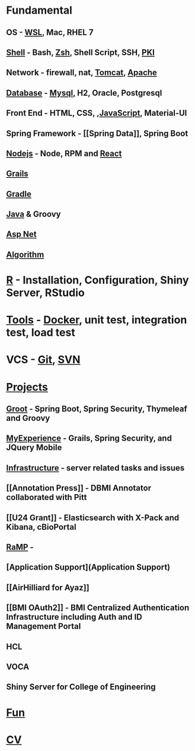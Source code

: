 # Fundamental
## OS - [WSL](WSL), Mac, RHEL 7
## [Shell](Shell) - Bash, [Zsh](Zsh), Shell Script, SSH, [PKI](PKI)
## Network - firewall, nat, [Tomcat](Tomcat), [Apache](Apache)
## [Database](Database) - [Mysql](Mysql), H2, Oracle, Postgresql
## Front End - HTML, CSS, ,[JavaScript](JavaScript), Material-UI
## Spring Framework - [[Spring Data]], Spring Boot
## [Nodejs](Nodejs) - Node, RPM and [React](React)
## [Grails](Grails)
## [Gradle](Gradle)
## [Java](Java) & Groovy
## [Asp Net](Asp.Net)
## [Algorithm](Algorithm)
# [R](R) - Installation, Configuration, Shiny Server, RStudio
# [Tools](Tools) - [Docker](Docker), unit test, integration test, load test
# VCS - [Git](Git), [SVN](SVN)
# [Projects](Projects)
## [Groot](Groot) - Spring Boot, Spring Security, Thymeleaf and Groovy
## [MyExperience](MyExperience) - Grails, Spring Security, and JQuery Mobile
## [Infrastructure](Infrastructure) - server related tasks and issues
## [[Annotation Press]] - DBMI Annotator collaborated with Pitt
## [[U24 Grant]] - Elasticsearch with X-Pack and Kibana, cBioPortal
## [RaMP](RaMP) - 
## [Application Support](Application Support)
## [[AirHilliard for Ayaz]]
## [[BMI OAuth2]] - BMI Centralized Authentication Infrastructure including Auth and ID Management Portal
## HCL
## VOCA
## Shiny Server for College of Engineering
# [Fun](Fun)
# [CV](CV)

